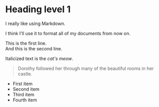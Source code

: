 # Heading level 1

I really like using Markdown.

I think I'll use it to format all of my documents from now on.


This is the first line.  
And this is the second line.


Italicized text is the *cat's meow*.


> Dorothy followed her through many of the beautiful rooms in her castle.


* First item
* Second item
* Third item
* Fourth item